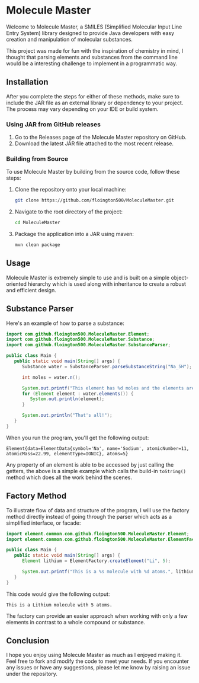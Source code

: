 # Molecule Master

Welcome to Molecule Master, a SMILES (Simplified Molecular Input Line Entry System) library designed to provide Java 
developers with easy creation and manipulation of molecular substances.

This project was made for fun with the inspiration of chemistry in mind, I thought that parsing elements and substances
from the command line would be a interesting challenge to implement in a programmatic way. 

## Installation

After you complete the steps for either of these methods,
make sure to include the JAR file as an external library or dependency to your project.
The process may vary depending on your IDE or build system.


### Using JAR from GitHub releases
1. Go to the Releases page of the Molecule Master repository on GitHub.
2. Download the latest JAR file attached to the most recent release.

### Building from Source
To use Molecule Master by building from the source code, follow these steps:

1. Clone the repository onto your local machine: 
    ```bash
    git clone https://github.com/floington500/MoleculeMaster.git
    ```
   
2. Navigate to the root directory of the project:
    ```bash
    cd MoleculeMaster
    ```
   
3. Package the application into a JAR using maven:
    ```bash
    mvn clean package
    ```

## Usage

Molecule Master is extremely simple to use and is built on a simple object-oriented hierarchy which is used along with
inheritance to create a robust and efficient design.

## Substance Parser

Here's an example of how to parse a substance:

```java
import com.github.floington500.MoleculeMaster.Element;
import com.github.floington500.MoleculeMaster.Substance;
import com.github.floington500.MoleculeMaster.SubstanceParser;

public class Main {
   public static void main(String[] args) {
      Substance water = SubstanceParser.parseSubstanceString("Na_5H");

      int moles = water.n();

      System.out.printf("This element has %d moles and the elements are:%n", moles);
      for (Element element : water.elements()) {
         System.out.println(element);
      }

      System.out.println("That's all!");
   }
}

```

When you run the program, you'll get the following output:

```
Element{data=ElementData{symbol='Na', name='Sodium', atomicNumber=11, atomicMass=22.99, elementType=IONIC}, atoms=5}
```

Any property of an element is able to be accessed by just calling the getters, the above is a simple example which 
calls the build-in `toString()` method which does all the work behind the scenes.

## Factory Method

To illustrate flow of data and structure of the program, I will use the factory method directly instead of going through
the parser which acts as a simplified interface, or facade:

```java
import element.common.com.github.floington500.MoleculeMaster.Element;
import element.common.com.github.floington500.MoleculeMaster.ElementFactory;

public class Main {
   public static void main(String[] args) {
      Element lithium = ElementFactory.createElement("Li", 5);

      System.out.printf("This is a %s molecule with %d atoms.", lithium.data().name(), lithium.atoms());
   }
}
```

This code would give the following output:

```
This is a Lithium molecule with 5 atoms.
```

The factory can provide an easier approach when working with only a few elements in contrast to a whole compound or 
substance.

## Conclusion

I hope you enjoy using Molecule Master as much as I enjoyed making it. Feel free to fork and modify the code to meet 
your needs. If you encounter any issues or have any suggestions, please let me know by raising an issue under the 
repository.
